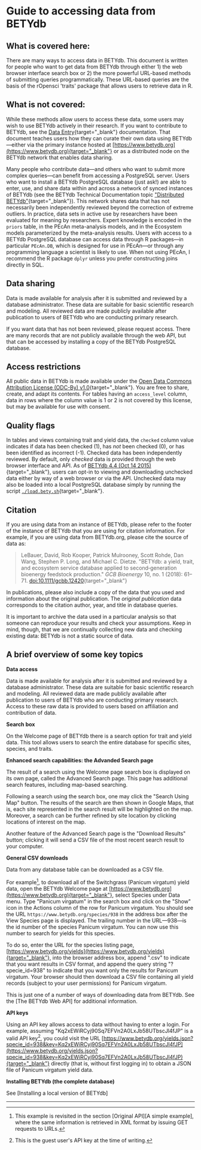 
# Guide to accessing data from BETYdb

## What is covered here:

There are many ways to access data in BETYdb. This document is written for
people who want to get data from BETYdb through either 1) the web browser
interface search box or 2) the more powerful URL-based methods of submitting
queries programmatically. These URL-based queries are the basis of the rOpensci
'traits' package that allows users to retrieve data in R.

## What is not covered:

While these methods allow users to access these data, some users may wish to use
BETYdb actively in their research. If you want to contribute to BETYdb, see the
[Data
Entry](https://pecanproject.github.io/bety-documentation/dataentry/){target="_blank"}
documentation. That document teaches users how they can curate their own data
using BETYdb—either via the primary instance hosted at
[https://www.betydb.org](https://www.betydb.org){target="_blank"} or as a
distributed node on the BETYdb network that enables data sharing.

Many people who contribute data—and others who want to submit more complex
queries—can benefit from accessing a PostgreSQL server. Users who want to
install a BETYdb PostgreSQL database (just ask!) are able to enter, use, and
share data within and across a network of synced instances of BETYdb (see the
BETYdb Technical Documentation topic ["Distributed
BETYdb"](https://pecanproject.github.io/bety-documentation/technical/distributed-instances-of-betydb.html){target="_blank"}).
This network shares data that has not necessarily been independently reviewed
beyond the correction of extreme outliers. In practice, data sets in active use
by researchers have been evaluated for meaning by researchers. Expert knowledge
is encoded in the `priors` table, in the PEcAn meta-analysis models, and in the
Ecosystem models parameterized by the meta-analysis results.  Users with access
to a BETYdb PostgreSQL database can access data through R packages—in particular
`PEcAn.DB`, which is designed for use in PEcAn—or through any programming
language a scientist is likely to use.  When not using PEcAn, I recommend the R
package `dplyr` unless you prefer constructing joins directly in SQL.

## Data sharing

Data is made available for analysis after it is submitted and reviewed by a
database administrator. These data are suitable for basic scientific research
and modeling. All reviewed data are made publicly available after publication to
users of BETYdb who are conducting primary research.

If you want data that has not been reviewed, please request access. There are
many records that are not publicly available through the web API, but that can
be accessed by installing a copy of the BETYdb PostgreSQL database.

## Access restrictions 

All public data in BETYdb is made available under the [Open Data Commons
Attribution License (ODC-By)
v1.0](http://opendatacommons.org/licenses/by/1-0/){target="_blank"}. You are
free to share, create, and adapt its contents.  For tables having an
`access_level` column, data in rows where the column value is 1 or 2 is not
covered by this license, but may be available for use with consent.

## Quality flags

In tables and views containing trait and yield data, the `checked` column value
indicates if data has been checked (1), has _not_ been checked (0), or has been
identified as incorrect (-1). Checked data has been independently reviewed. By
default, only _checked_ data is provided through the web browser interface and
API.  As of [BETYdb 4.4 (Oct 14
2015)](https://github.com/PecanProject/bety/releases/tag/betydb_4.4){target="_blank"},
users can opt-in to viewing and downloading unchecked data either by way of a
web browser or via the API.  Unchecked data may also be loaded into a local
PostgreSQL database simply by running the script
[`./load.bety.sh`](https://raw.githubusercontent.com/PecanProject/pecan/master/scripts/load.bety.sh){target="_blank"}.

## Citation

If you are using data from an instance of BETYdb, please refer to the footer of
the instance of BETYdb that you are using for citation information.  For
example, if you are using data from BETYdb.org, please cite the source of data
as:

> LeBauer, David, Rob Kooper, Patrick Mulrooney, Scott Rohde, Dan Wang, Stephen
  P. Long, and Michael C. Dietze. "BETYdb: a yield, trait, and ecosystem service
  database applied to second‐generation bioenergy feedstock production." _GCB
  Bioenergy_ 10, no. 1 (2018):
  61–71. [doi:10.1111/gcbb.12420](https://doi.org/10.1111/gcbb.12420){target="_blank"}

In publications, please also include a copy of the data that you used and
information about the original publication.  The _original publication_ data
corresponds to the citation author, year, and title in database queries.

It is important to archive the data used in a particular analysis so that
someone can reproduce your results and check your assumptions.  Keep in mind,
though, that we are continually collecting new data and checking existing data:
BETYdb is not a static source of data.

## A brief overview of some key topics

**Data access**

Data is made available for analysis after it is submitted and reviewed by a
database administrator. These data are suitable for basic scientific research
and modeling. All reviewed data are made publicly available after publication to
users of BETYdb who are conducting primary research. Access to these raw data
is provided to users based on affiliation and contribution of data.

**Search box**

On the Welcome page of BETYdb there is a search option for trait and yield
data. This tool allows users to search the entire database for specific sites,
species, and traits.

**Enhanced search capabilities: the Advanded Search page**

The result of a search using the Welcome page search box is displayed on its own
page, called the Advanced Search page.  This page has additional search
features, including map-based searching.

Following a search using the search box, one may click the "Search Using Map"
button. The results of the search are then shown in Google Maps, that is, each
site represented in the search result will be highlighted on the map.  Moreover,
a search can be further refined by site location by clicking locations of
interest on the map.

Another feature of the Advanced Search page is the "Download Results" button;
clicking it will send a CSV file of the most recent search result to your
computer.

**General CSV downloads**

Data from any database table can be downloaded as a CSV file.

For example[^alt-example], to download all of the Switchgrass (Panicum virgatum)
yield data, open the BETYdb Welcome page at
[https://www.betydb.org](https://www.betydb.org){target="_blank"}, select
Species under Data menu.  Type "Panicum virgatum" in the search box and click on
the "Show" icon in the Actions column of the row for Panicum virgatum.  You
should see the URL `https://www.betydb.org/species/938` in the address box after
the View Species page is displayed.  The trailing number in the URL—938—is the
id number of the species Panicum virgatum.  You can now use this number to
search for yields for this species.

To do so, enter the URL for the species listing page,
[https://www.betydb.org/yields](https://www.betydb.org/yields){target="_blank"},
into the browser address box, append ".csv" to indicate that you want results in
CSV format, and append the query string "?specie_id=938" to indicate that you
want only the results for Panicum virgatum.  Your browser should then download a
CSV file containing all yield records (subject to your user permissions) for
Panicum virgatum.

This is just one of a number of ways of downloading data from BETYdb.  See the
[The BETYdb Web API] for additional information.

**API keys**

Using an API key allows access to data without having to enter a login.  For
example, assuming "Kq2xEWiRCyj90Sq7EFVn2A0LxJb58UTbscJl4fJP" is a valid API
key[^API-key], you could visit the URL
[https://www.betydb.org/yields.json?specie_id=938&key=Kq2xEWiRCyj90Sq7EFVn2A0LxJb58UTbscJl4fJP](https://www.betydb.org/yields.json?specie_id=938&key=Kq2xEWiRCyj90Sq7EFVn2A0LxJb58UTbscJl4fJP){target="_blank"}
directly (that is, without first logging in) to obtain a JSON file of Panicum
virgatum yield data.

**Installing BETYdb (the complete database)**

See [Installing a local version of BETYdb]



---

[^alt-example]: This example is revisited in the section [Original API][A simple example], where the same information is retrieved in XML format by issuing GET requests to URLs.

[^API-key]: This is the guest user's API key at the time of writing.
